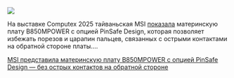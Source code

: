 <!--2025-05-23 11:27:59-->
<div class="yb">
  <div class="rss habr"><img src="https://habrastorage.org/webt/md/p6/7t/mdp67t7nsa03h-yythix1rmprvo.jpeg" /><p>На выставке Computex 2025 тайваньская MSI <a href="https://www.tomshardware.com/pc-components/motherboards/msis-new-pinsafe-design-motherboard-promises-no-more-pricked-fingers" rel="noopener noreferrer nofollow">показала</a> материнскую плату B850MPOWER с опцией PinSafe Design, которая позволяет избежать порезов и царапин пальцев, связанных с острыми контактами на обратной стороне платы.... <p class="titl"><a href="https://habr.com/ru/news/912224/?utm_source=habrahabr&utm_medium=rss&utm_campaign=912224">MSI представила материнскую плату B850MPOWER с опцией PinSafe Design — без острых контактов на обратной стороне</a></p></div>
</div>
